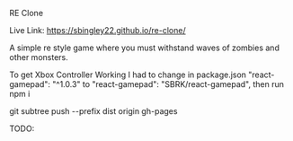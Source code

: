 RE Clone

Live Link: https://sbingley22.github.io/re-clone/

A simple re style game where you must withstand waves of zombies and other monsters.

To get Xbox Controller Working I had to change in package.json
"react-gamepad": "^1.0.3" to "react-gamepad": "SBRK/react-gamepad",
then run npm i

git subtree push --prefix dist origin gh-pages

TODO:
